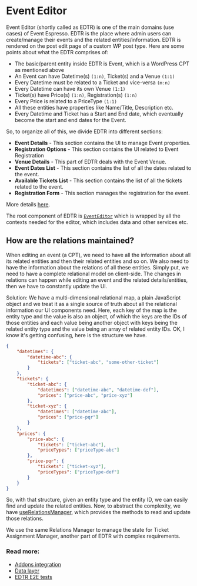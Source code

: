 # Event Editor

Event Editor (shortly called as EDTR) is one of the main domains (use cases) of Event Espresso. EDTR is the place where admin users can create/manage their events and the related entities/information. EDTR is rendered on the post edit page of a custom WP post type. Here are some points about what the EDTR comprises of:

-   The basic/parent entity inside EDTR is Event, which is a WordPress CPT as mentioned above
-   An Event can have Datetime(s) `(1:n)`, Ticket(s) and a Venue `(1:1)`
-   Every Datetime must be related to a Ticket and vice-versa `(m:n)`
-   Every Datetime can have its own Venue `(1:1)`
-   Ticket(s) have Price(s) `(1:n)`, Registration(s) `(1:n)`
-   Every Price is related to a PriceType `(1:1)`
-   All these entities have properties like Name/Title, Description etc.
-   Every Datetime and Ticket has a Start and End date, which eventually become the start and end dates for the Event.

So, to organize all of this, we divide EDTR into different sections:

-   **Event Details** - This section contains the UI to manage Event properties.
-   **Registration Options** - This section contains the UI related to Event Registration
-   **Venue Details** - This part of EDTR deals with the Event Venue.
-   **Event Dates List** - This section contains the list of all the dates related to the event.
-   **Available Tickets List** - This section contains the list of all the tickets related to the event.
-   **Registration Form** - This section manages the registration for the event.

More details [here](https://github.com/eventespresso/barista/wiki/Domains:-Event-Editor).

The root component of EDTR is [`EventEditor`](./src/ui/EventEditor.tsx) which is wrapped by all the contexts needed for the editor, which includes data and other services etc.

## How are the relations maintained?

When editing an event (a CPT), we need to have all the information about all its related entities and then their related entities and so on. We also need to have the information about the relations of all these entities. Simply put, we need to have a complete relational model on client-side. The changes in relations can happen while editing an event and the related details/entities, then we have to constantly update the UI.

Solution:
We have a multi-dimensional relational map, a plain JavaScript object and we treat it as a single source of truth about all the relational information our UI components need. Here, each key of the map is the entity type and the value is also an object, of which the keys are the IDs of those entities and each value being another object with keys being the related entity type and the value being an array of related entity IDs. OK, I know it's getting confusing, here is the structure we have.

```json
{
	"datetimes": {
		"datetime-abc": {
			"tickets": ["ticket-abc", "some-other-ticket"]
		}
	},
	"tickets": {
		"ticket-abc": {
			"datetimes": ["datetime-abc", "datetime-def"],
			"prices": ["price-abc", "price-xyz"]
		},
		"ticket-xyz": {
			"datetimes": ["datetime-abc"],
			"prices": ["price-pqr"]
		}
	},
	"prices": {
		"price-abc": {
			"tickets": ["ticket-abc"],
			"priceTypes": ["priceType-abc"]
		},
		"price-pqr": {
			"tickets": ["ticket-xyz"],
			"priceTypes": ["priceType-def"]
		}
	}
}
```

So, with that structure, given an entity type and the entity ID, we can easily find and update the related entities.
Now, to abstract the complexity, we have [useRelationsManager](../../../../packages/services/src/relations/useRelationsManager.ts), which provides the methods to read and update those relations.

We use the same Relations Manager to manage the state for Ticket Assignment Manager, another part of EDTR with complex requirements.

### Read more:

-   [Addons integration](../../../../docs/addons.md)
-   [Data layer](../../../../docs/data.md)
-   [EDTR E2E tests](../../../../packages/e2e-tests/utils/admin/event-editor/README.md)
